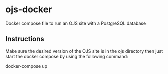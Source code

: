 # ojs-docker
Docker compose file to run an OJS site with a PostgreSQL database

## Instructions

Make sure the desired version of the OJS site is in the ojs directory then just start the docker compose by using the following command:

docker-compose up

